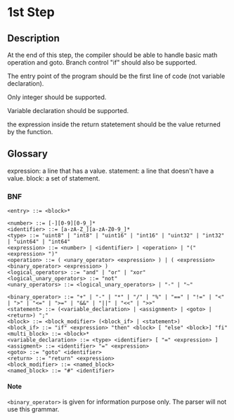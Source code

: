 # 1st Step
## Description
At the end of this step, the compiler should be able to handle basic math operation and goto.
Branch control "if" should also be supported.

The entry point of the program should be the first line of code (not variable declaration).

Only integer should be supported.

Variable declaration should be supported.

the expression inside the return statetement should be the value returned by the function.

## Glossary
expression: a line that has a value.
statement: a line that doesn't have a value.
block: a set of statement.
### BNF
```bnf
<entry> ::= <block>*

<number> ::= [-][0-9][0-9_]*
<identifier> ::= [a-zA-Z_][a-zA-Z0-9_]*
<type> ::= "uint8" | "int8" | "uint16" | "int16" | "uint32" | "int32" | "uint64" | "int64"
<expression> ::= <number> | <identifier> | <operation> | "(" <expression> ")"
<operation> ::= ( <unary_operator> <expression> ) | ( <expression> <binary_operator> <expression> )
<logical_operators> ::= "and" | "or" | "xor"
<logical_unary_operators> ::= "not"
<unary_operators> ::= <logical_unary_operators> | "-" | "~"

<binary_operator> ::= "+" | "-" | "*" | "/" | "%" | "==" | "!=" | "<" | ">" | "<=" | ">=" | "&&" | "||" | "<<" | ">>"
<statement> ::= (<variable_declaration> | <assignment> | <goto> | <return>) ";"
<block> ::= <block_modifier> (<block_if> | <statement>)
<block_if> ::= "if" <expression> "then" <block> [ "else" <block>] "fi"
<multi_block> ::= <block>*
<variable_declaration> ::= <type> <identifier> [ "=" <expression> ]
<assigment> ::= <identifier> "=" <expression>
<goto> ::= "goto" <identifier>
<return> ::= "return" <expression>
<block_modifier> ::= <named_block>
<named_block> ::= "#" <identifier>
```
#### Note
`<binary_operator>` is given for information purpose only. The parser will not use this grammar. 